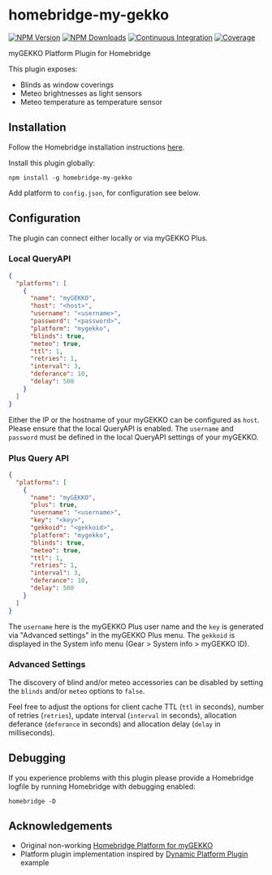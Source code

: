 # homebridge-my-gekko

[![NPM Version](https://img.shields.io/npm/v/homebridge-my-gekko.svg)](https://www.npmjs.com/package/homebridge-my-gekko)
[![NPM Downloads](https://img.shields.io/npm/dt/homebridge-my-gekko.svg)](https://www.npmjs.com/package/homebridge-my-gekko)
[![Continuous Integration](https://img.shields.io/github/actions/workflow/status/schroedan/homebridge-my-gekko/continuous-integration.yml)](https://github.com/schroedan/homebridge-my-gekko/actions/workflows/continuous-integration.yml)
[![Coverage](https://img.shields.io/endpoint?url=https://gist.githubusercontent.com/schroedan/4136c781b460695ffcbf3dd43f5b82bc/raw/homebridge-my-gekko-coverage.json)](https://github.com/schroedan/homebridge-my-gekko/actions/workflows/continuous-integration.yml)

myGEKKO Platform Plugin for Homebridge

This plugin exposes:

- Blinds as window coverings
- Meteo brightnesses as light sensors
- Meteo temperature as temperature sensor

## Installation

Follow the Homebridge installation instructions [here](https://www.npmjs.com/package/homebridge#installing-plugins).

Install this plugin globally:

    npm install -g homebridge-my-gekko

Add platform to `config.json`, for configuration see below.

## Configuration

The plugin can connect either locally or via myGEKKO Plus.

### Local QueryAPI

```json
{
  "platforms": [
    {
      "name": "myGEKKO",
      "host": "<host>",
      "username": "<username>",
      "password": "<password>",
      "platform": "mygekko",
      "blinds": true,
      "meteo": true,
      "ttl": 1,
      "retries": 1,
      "interval": 3,
      "deferance": 10,
      "delay": 500
    }
  ]
}
```

Either the IP or the hostname of your myGEKKO can be configured as `host`. Please ensure that the local QueryAPI is enabled.
The `username` and `password` must be defined in the local QueryAPI settings of your myGEKKO.

### Plus Query API

```json
{
  "platforms": [
    {
      "name": "myGEKKO",
      "plus": true,
      "username": "<username>",
      "key": "<key>",
      "gekkoid": "<gekkoid>",
      "platform": "mygekko",
      "blinds": true,
      "meteo": true,
      "ttl": 1,
      "retries": 1,
      "interval": 3,
      "deferance": 10,
      "delay": 500
    }
  ]
}
```

The `username` here is the myGEKKO Plus user name and the `key` is generated via "Advanced settings" in the myGEKKO Plus menu.
The `gekkoid` is displayed in the System info menu (Gear > System info > myGEKKO ID).

### Advanced Settings

The discovery of blind and/or meteo accessories can be disabled by setting the `blinds` and/or `meteo` options to `false`.

Feel free to adjust the options for client cache TTL (`ttl` in seconds), number of retries (`retries`), update interval (`interval` in seconds),
allocation deferance (`deferance` in seconds) and allocation delay (`delay` in milliseconds).

## Debugging

If you experience problems with this plugin please provide a Homebridge logfile by running Homebridge with debugging enabled:

    homebridge -D

## Acknowledgements

- Original non-working [Homebridge Platform for myGEKKO](https://github.com/isnogudus/homebridge-mygekko)
- Platform plugin implementation inspired by [Dynamic Platform Plugin](https://github.com/homebridge/homebridge-examples) example
